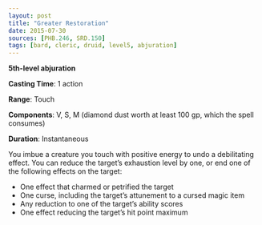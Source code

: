 ```yaml
---
layout: post
title: "Greater Restoration"
date: 2015-07-30
sources: [PHB.246, SRD.150]
tags: [bard, cleric, druid, level5, abjuration]
---
```


**5th-level abjuration**

**Casting Time**: 1 action

**Range**: Touch

**Components**: V, S, M (diamond dust worth at least 100 gp, which the spell consumes)

**Duration**: Instantaneous

You imbue a creature you touch with positive energy to undo a debilitating effect. You can reduce the target’s exhaustion level by one, or end one of the following effects on the target:

* One effect that charmed or petrified the target
* One curse, including the target’s attunement to a cursed magic item
* Any reduction to one of the target’s ability scores
* One effect reducing the target’s hit point maximum

